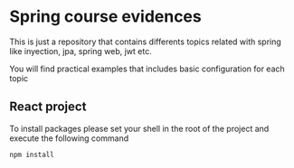 # Spring course evidences

This is just a repository that contains differents topics related with spring like inyection, jpa, spring web, jwt etc.

You will find practical examples that includes basic configuration for each topic

## React project

To install packages please set your shell in the root of the project and execute the following command

```
npm install
```
